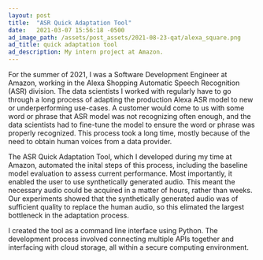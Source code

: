 ```yaml
---
layout: post
title:  "ASR Quick Adaptation Tool"
date:   2021-03-07 15:56:18 -0500
ad_image_path: /assets/post_assets/2021-08-23-qat/alexa_square.png
ad_title: quick adaptation tool
ad_description: My intern project at Amazon.
---
```


For the summer of 2021, I was a Software Development Engineer at Amazon, working in the Alexa Shopping Automatic Speech Recognition (ASR) division. The data scientists I worked with regularly have to go through a long process of adapting the production Alexa ASR model to new or underperforming use-cases. A customer would come to us with some word or phrase that ASR model was not recognizing often enough, and the data scientists had to fine-tune the model to ensure the word or phrase was properly recognized. This process took a long time, mostly because of the need to obtain human voices from a data provider.

The ASR Quick Adaptation Tool, which I developed during my time at Amazon, automated the inital steps of this process, including the baseline model evaluation to assess current performance. Most importantly, it enabled the user to use synthetically generated audio. This meant the necessary audio could be acquired in a matter of hours, rather than weeks. Our experiments showed that the synthetically generated audio was of sufficient quality to replace the human audio, so this elimated the largest bottleneck in the adaptation process.

I created the tool as a command line interface using Python. The development process involved connecting multiple APIs together and interfacing with cloud storage, all within a secure computing environment.
